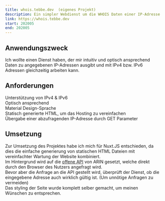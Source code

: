```yaml
---
title: whois.tebbe.dev  (eigenes Projekt)  
description: Ein simpler Webdienst um die WHOIS Daten einer IP-Adresse abzurufen
link: https://whois.tebbe.dev  
start: 202005  
end: 202005  
---
```


<Card>

## Anwendungszweck
Ich wollte einen Dienst haben, der mir intuitiv und optisch ansprechend Daten zu angegebenen IP-Adressen ausgibt und mit IPv4 bzw. IPv6 Adressen gleichzeitig arbeiten kann.  

</Card>

<Card>

## Anforderungen
Unterstützung von IPv4 & IPv6  
Optisch ansprechend  
Material Design-Sprache  
Statisch generierte HTML, um das Hosting zu vereinfachen  
Übergabe einer abzufragenden IP-Adresse durch GET Parameter

</Card>

<Card>

## Umsetzung

Zur Umsetzung des Projektes habe ich mich für Nuxt.JS entschieden, da dies die einfache generierung von statischen HTML Dateien mit vereinfachter Wartung der Website kombiniert.  
Im Hintergrund wird auf die [offene API](https://www.arin.net/resources/registry/whois/rdap/) von ARIN gesetzt, welche direkt durch den Browser des Nutzers angefragt wird.  
Bevor aber die Anfrage an die API gestellt wird, überprüft der Dienst, ob die eingegebene Adresse auch wirklich gültig ist. (Um unnötige Anfragen zu vermeiden)  
Das styling der Seite wurde komplett selber gemacht, um meinen Wünschen zu entsprechen.

</Card>
